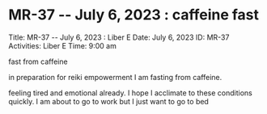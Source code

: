 # MR-37 -- July 6, 2023 : caffeine fast

Title: MR-37 -- July 6, 2023 : Liber E
Date: July 6, 2023
ID: MR-37
Activities: Liber E
Time: 9:00 am

fast from caffeine

in preparation for reiki empowerment I am fasting from caffeine.

feeling tired and emotional already. I hope I acclimate to these conditions quickly. I am about to go to work but I just want to go to bed